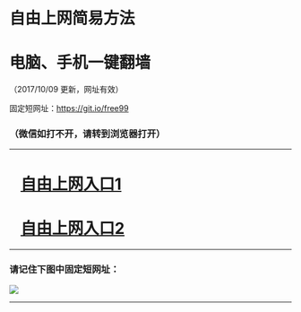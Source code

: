 ﻿# 自由上网简易方法

# 电脑、手机一键翻墙

（2017/10/09 更新，网址有效）

固定短网址：https://git.io/free99

### （微信如打不开，请转到浏览器打开）


***





# &nbsp;&nbsp; <a href="http://ft514131827.fwq-tz-1001.info/fwqtz01.html?t=100900112858 " target="_blank">自由上网入口1</a>
# &nbsp;&nbsp; <a href="http://ft1214323939.fwq-tz-1002.info/fwqtz02.html?t=100900121955 " target="_blank">自由上网入口2</a>
***

### 请记住下图中固定短网址：

<img src="https://s3-us-west-2.amazonaws.com/fwq-1001/yjfq-20170905okok.png" /> 


***

